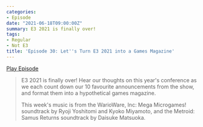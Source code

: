 ```yaml
---
categories:
- Episode
date: "2021-06-18T09:00:00Z"
summary: E3 2021 is finally over!
tags:
- Regular
- Not E3
title: 'Episode 30: Let''s Turn E3 2021 into a Games Magazine'
---
```


[Play Episode](https://shows.acast.com/the-back-page-a-video-games-podcast/episodes/6249ec71be92a6001320e9bc)
> E3 2021 is finally over! Hear our thoughts on this year's conference as we each count down our 10 favourite announcements from the show, and format them into a hypothetical games magazine.
>
> This week's music is from the WarioWare, Inc: Mega Microgames! soundtrack by Ryoji Yoshitomi and Kyoko Miyamoto, and the Metroid: Samus Returns soundtrack by Daisuke Matsuoka.